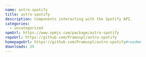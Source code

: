 ```yaml
---
name: astro-spotify
title: astro-spotify
description: Components interacting with the Spotify API.
categories:
  - uncategorized
npmUrl: https://www.npmjs.com/package/astro-spotify
repoUrl: https://github.com/Pramuspl/astro-spotify
homepageUrl: https://github.com/Pramuspl/astro-spotify#readme
downloads: 35
---
```

